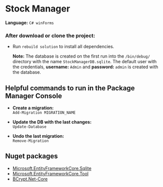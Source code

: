 # Stock Manager

**Language:** `C# winForms`

### After download or clone the project:
* Run `rebuild solution` to install all dependencies.

  **Note:** The database is created on the first run into the `/bin/debug/` directory with the name `StockManagerDB.sqlite`. The default user with the credentials, **username:** `Admin` and **password:** `admin` is created with the database.

## Helpful commands to run in the Package Manager Console
* **Create a migration:** <br/>
  `Add-Migration MIGRATION_NAME`

* **Update the DB with the last changes:** <br/>
  `Update-Database`

* **Undo the last migration:** <br/>
  `Remove-Migration`

## Nuget packages
* [Microsoft.EntityFrameworkCore.Sqlite](https://www.nuget.org/packages/Microsoft.EntityFrameworkCore.Sqlite)
* [Microsoft.EntityFrameworkCore.Tool](https://www.nuget.org/packages/Microsoft.EntityFrameworkCore.Tools)
* [BCrypt.Net-Core](https://www.nuget.org/packages/BCrypt.Net-Core)
